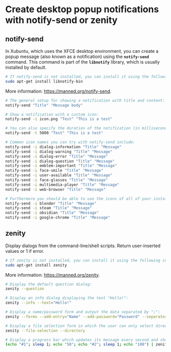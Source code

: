 # Create desktop popup notifications with notify-send or zenity

## notify-send

In Xubuntu, which uses the XFCE desktop environment, you can create a popup message (also known as a notification) using the **`notify-send`** command.
This command is part of the **`libnotify`** library, which is usually installed by default.

```bash
# If notify-send is not installed, you can install it using the following command:
sudo apt-get install libnotify-bin
```

More information: <https://manned.org/notify-send>.

```bash
# The general setup for showing a notification with title and content:
notify-send "Title" "Message body"

# Show a notification with a custom icon:
notify-send -i icon.png "Test" "This is a test"

# You can also specify the duration of the notification (in milliseconds):
notify-send -t 5000 "Test" "This is a test"

# Common icon names you can try with notify-send include:
notify-send -i dialog-information "Title" "Message"
notify-send -i dialog-warning "Title" "Message"
notify-send -i dialog-error "Title" "Message"
notify-send -i dialog-question "Title" "Message"
notify-send -i emblem-important "Title" "Message"
notify-send -i face-smile "Title" "Message"
notify-send -i user-available "Title" "Message"
notify-send -i face-glasses "Title" "Message"
notify-send -i multimedia-player "Title" "Message"
notify-send -i web-browser "Title" "Message"

# Furthermore you should be able to use the icons of all of your installed apps:
notify-send -i blender "Title" "Message"
notify-send -i steam "Title" "Message"
notify-send -i obsidian "Title" "Message"
notify-send -i google-chrome "Title" "Message"
```

## zenity

Display dialogs from the command-line/shell scripts.
Return user-inserted values or 1 if error.

```bash
# If zenity is not installed, you can install it using the following command:
sudo apt-get install zenity
```

More information: <https://manned.org/zenity>.

```bash
# Display the default question dialog:
zenity --question

# Display an info dialog displaying the text "Hello!":
zenity --info --text="Hello!"

# Display a name/password form and output the data separated by ";":
zenity --forms --add-entry="Name" --add-password="Password" --separator=";"

# Display a file selection form in which the user can only select directories:
zenity --file-selection --directory

# Display a progress bar which updates its message every second and show a progress percent:
(echo "#1"; sleep 1; echo "50"; echo "#2"; sleep 1; echo "100") | zenity --progress
```
